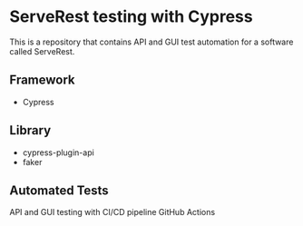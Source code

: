 # ServeRest testing with Cypress
This is a repository that contains API and GUI test automation for a software called ServeRest.

## Framework
- Cypress

## Library

- cypress-plugin-api
- faker

## Automated Tests

API and GUI testing with CI/CD pipeline GitHub Actions
